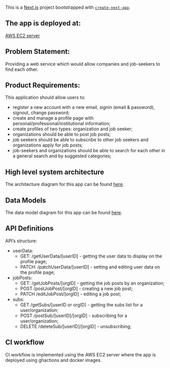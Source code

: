 This is a [Next.js](https://nextjs.org/) project bootstrapped with [`create-next-app`](https://github.com/vercel/next.js/tree/canary/packages/create-next-app).

## The app is deployed at: 
[AWS EC2 server](http://ec2-18-218-30-148.us-east-2.compute.amazonaws.com/)

## Problem Statement:

Providing a web service which would allow companies and job-seekers to find each other.

## Product Requirements:

This application should allow users to:

* register a new account with a new email, signin (email & password), signout, change password;
* create and manage a profile page with personal/professional/institutional information;
* create profiles of two types: organization and job seeker;
* organizations should be able to post job posts;
* job seekers should be able to subscribe to other job seekers and organizations apply for job posts;
* job-seekers and organizations should be able to search for each other in a general search and by suggested categories;


## High level system architecture

The architecture diagram for this app can be found [here](https://miro.com/app/board/uXjVNTStcWE=/?share_link_id=851990420254).
  
## Data Models

The data model diagram for this app can be found [here](https://dbdiagram.io/d/654588a07d8bbd64657522c1).

## API Definitions

API’s structure: 

* userData:
    - GET: /getUserData/[userID] - getting the user data to display on the profile page;
    - PATCH: /patchUserData/[userID] - setting and editing user data on the profile page;
* jobPosts:
    - GET: /getJobPosts/[orgID] - getting the job posts by an organization;
    - POST /postJobPost/[orgID] - creating a new job post;
    - PATCH /editJobPost/[orgID] - editing a job post;
* subs:
    - GET /getSubs/[userID or orgID] - getting the subs list for a user/organization;
    - POST /postSub/[userID]/[orgID] - subscribing for a user/organization;
    - DELETE /deleteSub/[userID]/[orgID] - unsubscribing;

## CI workflow

CI workflow is implemented using the AWS EC2 server where the app is deployed using ghactions and docker images. 